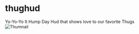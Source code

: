 # thughud
Yo-Yo-Yo It Hump Day Hud that shows love to our favorite Thugs
![Thumnail](https://i.imgur.com/QZlnbGq.jpg)
